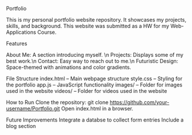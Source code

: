 Portfolio

This is my personal portfolio website repository. It showcases my projects, skills, and background.
This website was submitted as a HW for my Web-Applications Course.

Features

About Me: A section introducing myself. \n
Projects: Displays some of my best work.\n
Contact: Easy way to reach out to me.\n
Futuristic Design: Space-themed with animations and color gradients.

File Structure
index.html – Main webpage structure
style.css – Styling for the portfolio
app.js – JavaScript functionality
images/ – Folder for images used in the website
videos/ – Folder for videos used in the website

How to Run
Clone the repository:
git clone https://github.com/your-username/Portfolio.git
Open index.html in a browser.

Future Improvements
Integrate a databse to collect form entries
Include a blog section
